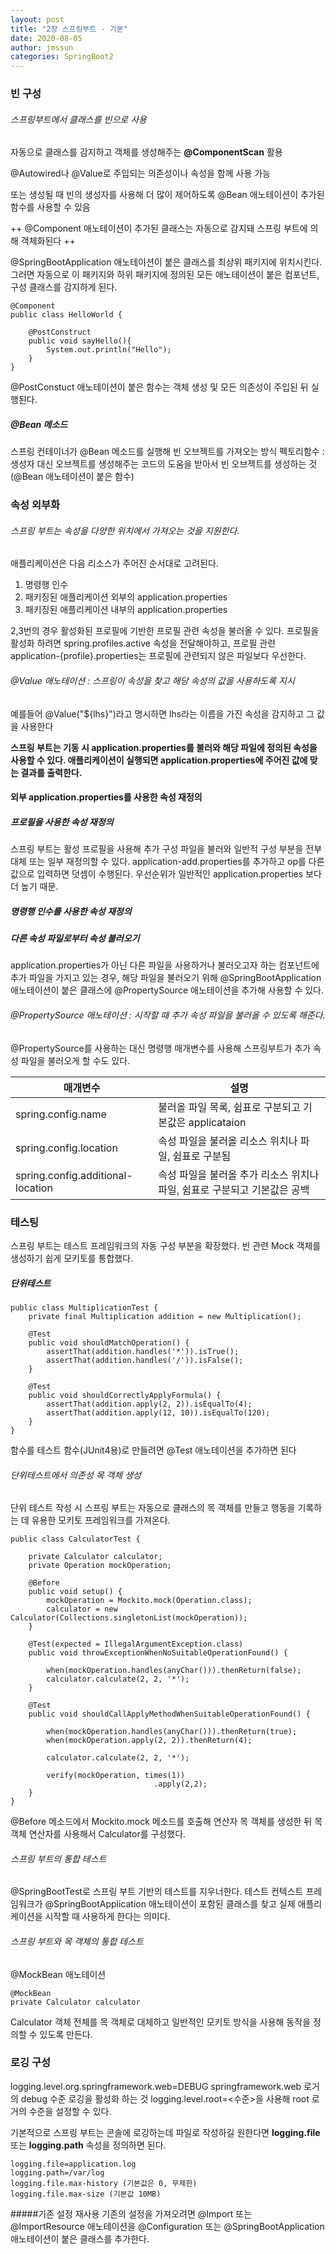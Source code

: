 ```yaml
---
layout: post
title: "2장 스프링부트 - 기본"
date: 2020-08-05
author: jmssun
categories: SpringBoot2
---
```


### 빈 구성
###### 스프링부트에서 클래스를 빈으로 사용
자동으로 클래스를 감지하고 객체를 생성해주는 **@ComponentScan** 활용

@Autowired나 @Value로 주입되는 의존성이나 속성을 함께 사용 가능

또는 생성될 때 빈의 생성자를 사용해 더 많이 제어하도록 @Bean 애노테이션이 추가된 함수를 사용할 수 있음

++ @Component 애노테이션이 추가된 클래스는 자동으로 감지돼 스프링 부트에 의해 객체화된다 ++

@SpringBootApplication 애노테이션이 붙은 클래스를 최상위 패키지에 위치시킨다. 그러면 자동으로 이 패키지와 하위 패키지에 정의된 모든 애노테이션이 붙은 컴포넌트, 구성 클래스를 감지하게 된다. 

```
@Component
public class HelloWorld {

    @PostConstruct
    public void sayHello(){
        System.out.println("Hello");
    }
}
```

@PostConstuct 애노테이션이 붙은 함수는 객체 생성 및 모든 의존성이 주입된 뒤 실행된다. 

##### @Bean 메소드
스프링 컨테이너가 @Bean 메소드를 실행해 빈 오브젝트를 가져오는 방식
펙토리함수 : 생성자 대신 오브젝트를 생성해주는 코드의 도움을 받아서 빈 오브젝트를 생성하는 것 
	(@Bean 애노테이션이 붙은 함수)


### 속성 외부화
###### 스프링 부트는 속성을 다양한 위치에서 가져오는 것을 지원한다.

애플리케이션은 다음 리소스가 주어진 순서대로 고려된다.
1. 명령행 인수
2. 패키징된 애플리케이션 외부의 application.properties
3. 패키징된 애플리케이션 내부의 application.properties

2,3번의 경우 활성화된 프로필에 기반한 프로필 관련 속성을 불러올 수 있다. 
프로필을 활성화 하려면 spring.profiles.active 속성을 전달해야하고, 프로필 관련 application-{profile}.properties는 프로필에 관련되지 않은 파일보다 우선한다.

###### @Value 애노테이션 : 스프링이 속성을 찾고 해당 속성의 값을 사용하도록 지시
예를들어 @Value("${lhs}")라고 명시하면 lhs라는 이름을 가진 속성을 감지하고 그 값을 사용한다

**스프링 부트는 기동 시 application.properties를 불러와 해당 파일에 정의된 속성을 사용할 수 있다. 애플리케이션이 실행되면 application.properties에 주어진 값에 맞는 결과를 출력한다.**

#### 외부 application.properties를 사용한 속성 재정의

##### 프로필을 사용한 속성 재정의
스프링 부트는 활성 프로필을 사용해 추가 구성 파일을 불러와 일반적 구성 부분을 전부 대체 또는 일부 재정의할 수 있다.
application-add.properties를 추가하고 op를 다른값으로 입력하면 덧셈이 수행된다.
우선순위가 일반적인 application.properties 보다 더 높기 때문.

##### 명령행 인수를 사용한 속성 재정의

##### 다른 속성 파일로부터 속성 불러오기
application.properties가 아닌 다른 파일을 사용하거나 불러오고자 하는 컴포넌트에 추가 파일을 가지고 있는 경우, 해당 파일을 불러오기 위해 @SpringBootApplication 애노테이션이 붙은 클래스에 @PropertySource 애노테이션을 추가해 사용할 수 있다.

###### @PropertySource 애노테이션 : 시작할 때 추가 속성 파일을 불러올 수 있도록 해준다.
@PropertySource를 사용하는 대신 명령행 매개변수를 사용해 스프링부트가 추가 속성 파일을 불러오게 할 수도 있다.

| 매개변수 | 설명 |
|--------|--------|
| spring.config.name       |  불러올 파일 목록, 쉼표로 구분되고 기본값은 applicataion       |
| spring.config.location       |  속성 파일을 불러올 리소스 위치나 파일, 쉼표로 구분됨       |
| spring.config.additional-location       |  속성 파일을 불러올 추가 리소스 위치나 파일, 쉼표로 구분되고 기본값은 공백      |

### 테스팅

스프링 부트는 테스트 프레임워크의 자동 구성 부분을 확장했다. 빈 관련 Mock 객체를 생성하기 쉽게 모키토를 통합했다.

##### 단위테스트

```
public class MultiplicationTest {
    private final Multiplication addition = new Multiplication();

    @Test
    public void shouldMatchOperation() {
        assertThat(addition.handles('*')).isTrue();
        assertThat(addition.handles('/')).isFalse();
    }

    @Test
    public void shouldCorrectlyApplyFormula() {
        assertThat(addition.apply(2, 2)).isEqualTo(4);
        assertThat(addition.apply(12, 10)).isEqualTo(120);
    }
}
```
함수를 테스트 함수(JUnit4용)로 만들려면 @Test 애노테이션을 추가하면 된다

###### 단위테스트에서 의존성 목 객체 생성
단위 테스트 작성 시 스프링 부트는 자동으로 클래스의 목 객체를 만들고 행동을 기록하는 데 유용한 모키토 프레임워크를 가져온다. 
```
public class CalculatorTest {

    private Calculator calculator;
    private Operation mockOperation;

    @Before
    public void setup() {
        mockOperation = Mockito.mock(Operation.class);
        calculator = new Calculator(Collections.singletonList(mockOperation));
    }

    @Test(expected = IllegalArgumentException.class)
    public void throwExceptionWhenNoSuitableOperationFound() {

        when(mockOperation.handles(anyChar())).thenReturn(false);
        calculator.calculate(2, 2, '*');
    }

    @Test
    public void shouldCallApplyMethodWhenSuitableOperationFound() {

        when(mockOperation.handles(anyChar())).thenReturn(true);
        when(mockOperation.apply(2, 2)).thenReturn(4);

        calculator.calculate(2, 2, '*');

        verify(mockOperation, times(1))
								.apply(2,2);
    }
}
```
@Before 메소드에서 Mockito.mock 메소드를 호출해 연산자 목 객체를 생성한 뒤 목 객체 연산자를 사용해서 Calculator를 구성했다. 

###### 스프링 부트의 통합 테스트
@SpringBootTest로 스프링 부트 기반의 테스트를 지우너한다.
테스트 컨텍스트 프레임워크가 @SpringBootApplication 애노테이션이 포함된 클래스를 찾고 실제 애플리케이션을 시작할 때 사용하게 한다는 의미다.

###### 스프링 부트와 목 객체의 통합 테스트
@MockBean 애노테이션

```
@MockBean
private Calculator calculator
```
Calculator 객체 전체를 목 객체로 대체하고 일반적인 모키토 방식을 사용해 동작을 정의할 수 있도록 만든다.

### 로깅 구성

logging.level.org.springframework.web=DEBUG
springframework.web 로거의 debug 수준 로깅을 활성화 하는 것
logging.level.root=<수준>을 사용해 root 로거의 수준을 설정할 수 있다.

기본적으로 스프링 부트는 콘솔에 로깅하는데 파일로 작성하길 원한다면 **logging.file** 또는 **logging.path** 속성을 정의하면 된다.
```
logging.file=application.log
logging.path=/var/log
logging.file.max-history (기본값은 0, 무제한)
logging.file.max-size (기본값 10MB)
```

#####기존 설정 재사용
기존의 설정을 가져오려면 @Import 또는 @ImportResource 애노테이션을 @Configuration 또는 @SpringBootApplication 애노테이션이 붙은 클래스를 추가한다.


























